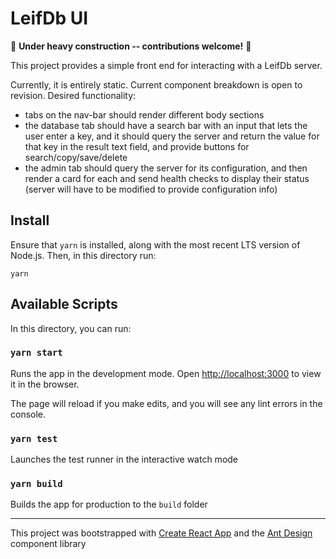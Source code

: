 # LeifDb UI


🚧 **Under heavy construction -- contributions welcome!** 🚧

This project provides a simple front end for interacting with a LeifDb server.

Currently, it is entirely static. Current component breakdown is open to revision. Desired functionality:
- tabs on the nav-bar should render different body sections
- the database tab should have a search bar with an input that lets the user enter a key, and it should query the server and return the value for that key in the result text field, and provide buttons for search/copy/save/delete
- the admin tab should query the server for its configuration, and then render a card for each and send health checks to display their status (server will have to be modified to provide configuration info)

## Install

Ensure that `yarn` is installed, along with the most recent LTS version of Node.js. Then, in this directory run:

```
yarn
```

## Available Scripts

In this directory, you can run:

### `yarn start`

Runs the app in the development mode.
Open [http://localhost:3000](http://localhost:3000) to view it in the browser.

The page will reload if you make edits, and you will see any lint errors in the console.

### `yarn test`

Launches the test runner in the interactive watch mode

### `yarn build`

Builds the app for production to the `build` folder

____

This project was bootstrapped with [Create React App] and the [Ant Design] component library

[Create React App]: https://github.com/facebook/create-react-app
[Ant Design]: https://ant.design/

<!-- notes below for once the color theme is added

The color palette was based very closely on the "Magma" colormap created by [Stéfan van der Walt] and [Nathaniel J. Smith] for the Python matplotlib project to ensure colorblind accessibility. Development of the exact palette used for this site was aided by [politiken-journalism/scale-color-perceptual]. For more info, check out the [colormap] page.

[Stéfan van der Walt]: https://github.com/stefanv
[Nathaniel J. Smith]: https://github.com/njsmith
[colormap]: http://bids.github.io/colormap/
[politiken-journalism/scale-color-perceptual]: https://github.com/politiken-journalism/scale-color-perceptual
-->
